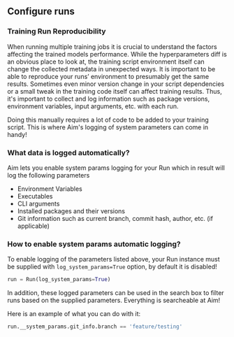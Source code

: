 ## Configure runs 

### Training Run Reproducibility

When running multiple training jobs it is crucial to understand the factors affecting the trained models performance.
While the hyperparameters diff is an obvious place to look at, the training script environment itself can change
the collected metadata in unexpected ways. It is important to be able to reproduce your runs’ environment to presumably
get the same results. Sometimes even minor version change in your script dependencies or a small tweak in the training
code itself can affect training results. Thus, it's important to collect and log information such as package versions,
environment variables, input arguments, etc. with each run.

Doing this manually requires a lot of code to be added to your training script. This is where Aim's logging of system
parameters can come in handy!

### What data is logged automatically?

Aim lets you enable system params logging for your Run which in result will log the following parameters

- Environment Variables
- Executables
- CLI arguments
- Installed packages and their versions
- Git information such as current branch, commit hash, author, etc. (if applicable)

### How to enable system params automatic logging?

To enable logging of the parameters listed above, your Run instance must be supplied with
`log_system_params=True` option, by default it is disabled!

```python
run = Run(log_system_params=True)
```

In addition, these logged parameters can be used in the search box to filter runs based on the supplied
parameters. Everything is searcheable at Aim!

Here is an example of what you can do with it:

```python
run.__system_params.git_info.branch == 'feature/testing'
```
